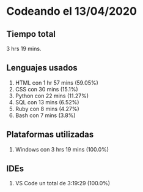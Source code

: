 # Codeando el 13/04/2020

## Tiempo total
3 hrs 19 mins.

## Lenguajes usados
1. HTML con 1 hr 57 mins (59.05%)
1. CSS con 30 mins (15.1%)
1. Python con 22 mins (11.27%)
1. SQL con 13 mins (6.52%)
1. Ruby con 8 mins (4.27%)
1. Bash con 7 mins (3.8%)

## Plataformas utilizadas
1. Windows con 3 hrs 19 mins (100.0%)

## IDEs
1. VS Code un total de 3:19:29 (100.0%)
